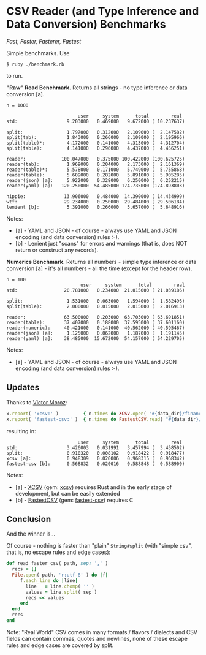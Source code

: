 # CSV Reader (and Type Inference and Data Conversion) Benchmarks


_Fast, Faster, Fasterer, Fastest_


Simple benchmarks.
Use

    $ ruby ./benchmark.rb

to run.



**"Raw" Read Benchmark.**  Returns all strings - no type inference or data conversion [a].


```
n = 1000

                          user     system      total        real
std:                  9.203000   0.469000   9.672000 ( 10.237637)

split:                1.797000   0.312000   2.109000 (  2.147582)
split(tab):           1.843000   0.266000   2.109000 (  2.195966)
split(table)*:        4.172000   0.141000   4.313000 (  4.312704)
split(table):         4.141000   0.296000   4.437000 (  4.456251)

reader:             100.047000   0.375000 100.422000 (100.625725)
reader(tab):          1.969000   0.204000   2.173000 (  2.161369)
reader(table)*:       5.578000   0.171000   5.749000 (  5.755868)
reader(table):        5.609000   0.282000   5.891000 (  5.905285)
reader(json) [a]:     5.922000   0.328000   6.250000 (  6.252215)
reader(yaml) [a]:   120.250000  54.485000 174.735000 (174.893803)

hippie:              13.906000   0.484000  14.390000 ( 14.434999)
wtf:                 29.234000   0.250000  29.484000 ( 29.506184)
lenient [b]:          5.391000   0.266000   5.657000 (  5.648916)
```

Notes:

- [a] - YAML and JSON - of course - always use YAML and JSON encoding (and data conversion) rules :-).
- [b] - Lenient just "scans" for errors and warnings (that is, does NOT return or construct any records).




**Numerics Benchmark.**  Returns all numbers - simple type inference or data conversion [a] - it's all numbers - all the time (except for the header row).


```
n = 100
                           user     system      total        real
std:                 20.781000   0.234000  21.015000 ( 21.039186)

split:                1.531000   0.063000   1.594000 (  1.582496)
split(table):         2.000000   0.015000   2.015000 (  2.016913)

reader:              63.500000   0.203000  63.703000 ( 63.691851)
reader(table):       37.407000   0.188000  37.595000 ( 37.601160)
reader(numeric):     40.421000   0.141000  40.562000 ( 40.595467)
reader(json) [a]:     1.125000   0.062000   1.187000 (  1.191145)
reader(yaml) [a]:    38.485000  15.672000  54.157000 ( 54.229705)
```

Notes:

- [a] - YAML and JSON - of course - always use YAML and JSON encoding (and data conversion) rules :-).




## Updates

Thanks to [Victor Moroz](https://github.com/v66moroz):

``` ruby
x.report( 'xcsv:' )         { n.times do XCSV.open( "#{data_dir}/finance/MSFT.csv", &:to_a); end }
x.report( 'fastest-csv:' )  { n.times do FastestCSV.read( "#{data_dir}/finance/MSFT.csv" ); end }
```

resulting in:

```   
                          user     system      total        real
std:                  3.426003   0.031991   3.457994 (  3.458502)
split:                0.910320   0.008102   0.918422 (  0.918477)
xcsv [a]:             0.948309   0.020006   0.968315 (  0.968342)
fastest-csv [b]:      0.568832   0.020016   0.588848 (  0.588900)
```

Notes:

- [a] - [XCSV](https://github.com/v66moroz/xcsv) (gem: [xcsv](https://rubygems.org/gems/xcsv)) requires Rust and in the early stage of development, but can be easily extended
- [b] - [FastestCSV](https://github.com/brightcode/fastest-csv) (gem: [fastest-csv](https://rubygems.org/gems/fastest-csv)) requires C



## Conclusion

And the winner is...


Of course - nothing is faster than "plain" `String#split` (with "simple csv", that is, no escape rules and edge cases):


``` ruby
def read_faster_csv( path, sep: ',' )
  recs = []
  File.open( path, 'r:utf-8' ) do |f|
     f.each_line do |line|
       line   = line.chomp( '' )
       values = line.split( sep )
       recs << values
     end
  end
  recs
end
```


Note: "Real World" CSV comes in many formats / flavors / dialects
and CSV fields can contain commas, quotes and newlines,
none of these escape rules and edge cases are covered by split.


